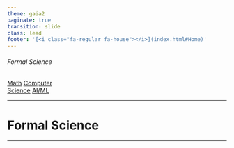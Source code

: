 ```yaml
---
theme: gaia2
paginate: true
transition: slide
class: lead
footer: '[<i class="fa-regular fa-house"></i>](index.html#Home)'
---
```


###### Formal Science

<div class="dashboard-tiles">
  <a class="tile-link" href="formal/math/index.html" style="--tile-bg-img:url('assets/2025-09-30-11-22-34.png');">Math</a>
  <a class="tile-link" href="/formal/cs/index.html" style="--tile-bg-img:url('assets/2025-09-30-14-40-00.png');">Computer<br>Science</a>
  <a class="tile-link" href="formal/aiml/index.html" style="--tile-bg-img:url('assets/2025-09-30-14-32-40.png');">AI/ML</a>
</div>

---

<!-- _class: lead invert -->

# Formal Science

---
